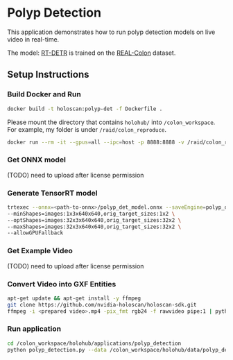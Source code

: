 # Polyp Detection

This application demonstrates how to run polyp detection models on live video in real-time.

The model: [RT-DETR](https://github.com/lyuwenyu/RT-DETR) is trained on the [REAL-Colon](https://www.nature.com/articles/s41597-024-03359-0) dataset.

## Setup Instructions

### Build Docker and Run

```Bash
docker build -t holoscan:polyp-det -f Dockerfile .
```

Please mount the directory that contains `holohub/` into `/colon_workspace`. For example, my folder is under `/raid/colon_reproduce`.

```Bash
docker run --rm -it --gpus=all --ipc=host -p 8888:8888 -v /raid/colon_reproduce:/colon_workspace holoscan:polyp-det
```

### Get ONNX model

(TODO) need to upload after license permission

### Generate TensorRT model

```Bash
trtexec --onnx=<path-to-onnx>/polyp_det_model.onnx --saveEngine=polyp_det_model.trt \
--minShapes=images:1x3x640x640,orig_target_sizes:1x2 \
--optShapes=images:32x3x640x640,orig_target_sizes:32x2 \
--maxShapes=images:32x3x640x640,orig_target_sizes:32x2 \
--allowGPUFallback
```

### Get Example Video

(TODO) need to upload after license permission

### Convert Video into GXF Entities

```Bash
apt-get update && apt-get install -y ffmpeg
git clone https://github.com/nvidia-holoscan/holoscan-sdk.git
ffmpeg -i <prepared video>.mp4 -pix_fmt rgb24 -f rawvideo pipe:1 | python holoscan-sdk/scripts/convert_video_to_gxf_entities.py --width 1164 --height 1034 --channels 3 --framerate 30 --directory /colon/holohub/data/polyp_detection/
```

### Run application

```Bash
cd /colon_workspace/holohub/applications/polyp_detection
python polyp_detection.py --data /colon_workspace/holohub/data/polyp_detection/
```

